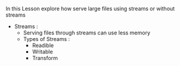 In this Lesson explore how serve large files using streams or without streams 


- Streams : 
    - Serving files through streams can use less memory 
    - Types of Streams : 
        - Readible
        - Writable
        - Transform